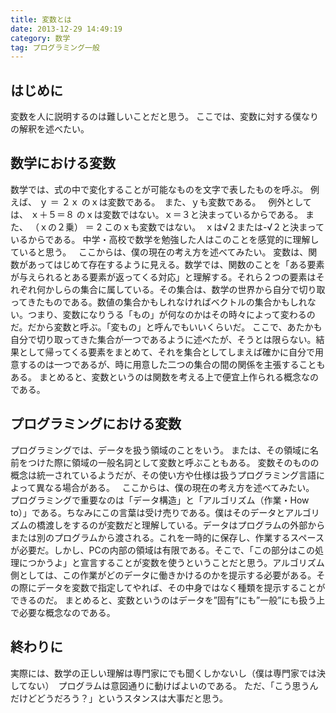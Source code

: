 ```yaml
---
title: 変数とは
date: 2013-12-29 14:49:19
category: 数学
tag: プログラミング一般
---
```


## はじめに
変数を人に説明するのは難しいことだと思う。
ここでは、変数に対する僕なりの解釈を述べたい。
 
## 数学における変数
数学では、式の中で変化することが可能なものを文字で表したものを呼ぶ。
例えば、
ｙ ＝ ２ｘ
のｘは変数である。　また、ｙも変数である。
 
例外としては、
ｘ＋５＝８
のｘは変数ではない。ｘ＝３と決まっているからである。
また、
（ｘの２乗） ＝ 2
このｘも変数ではない。　ｘは√２または-√２と決まっているからである。
中学・高校で数学を勉強した人はこのことを感覚的に理解していると思う。
 
ここからは、僕の現在の考え方を述べてみたい。
変数は、関数があってはじめて存在するように見える。数学では、関数のことを「ある要素が与えられるとある要素が返ってくる対応」と理解する。それら２つの要素はそれぞれ何かしらの集合に属している。その集合は、数学の世界から自分で切り取ってきたものである。数値の集合かもしれなければベクトルの集合かもしれない。つまり、変数になりうる「もの」が何なのかはその時々によって変わるのだ。だから変数と呼ぶ。「変もの」と呼んでもいいくらいだ。
ここで、あたかも自分で切り取ってきた集合が一つであるように述べたが、そうとは限らない。結果として帰ってくる要素をまとめて、それを集合としてしまえば確かに自分で用意するのは一つであるが、時に用意した二つの集合の間の関係を主張することもある。
まとめると、変数というのは関数を考える上で便宜上作られる概念なのである。
 
## プログラミングにおける変数
プログラミングでは、データを扱う領域のことをいう。
または、その領域に名前をつけた際に領域の一般名詞として変数と呼ぶこともある。
変数そのものの概念は統一されているようだが、その使い方や仕様は扱うプログラミング言語によって異なる場合がある。
 
ここからは、僕の現在の考え方を述べてみたい。
プログラミングで重要なのは「データ構造」と「アルゴリズム（作業・How to）」である。ちなみにこの言葉は受け売りである。僕はそのデータとアルゴリズムの橋渡しをするのが変数だと理解している。データはプログラムの外部からまたは別のプログラムから渡される。これを一時的に保存し、作業するスペースが必要だ。しかし、PCの内部の領域は有限である。そこで、「この部分はこの処理につかうよ」と宣言することが変数を使うということだと思う。アルゴリズム側としては、この作業がどのデータに働きかけるのかを提示する必要がある。その際にデータを変数で指定してやれば、その中身ではなく種類を提示することができるのだ。
まとめると、変数というのはデータを”固有”にも”一般”にも扱う上で必要な概念なのである。
 
## 終わりに
実際には、数学の正しい理解は専門家にでも聞くしかないし（僕は専門家では決してない）　プログラムは意図通りに動けばよいのである。
ただ、「こう思うんだけどどうだろう？」というスタンスは大事だと思う。

